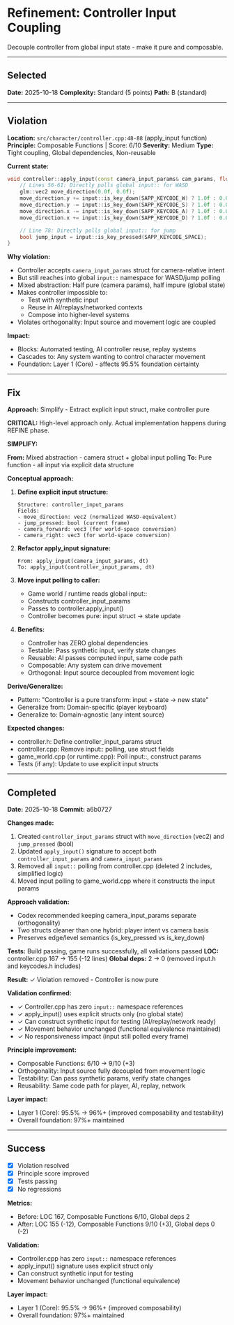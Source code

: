 # Refinement: Controller Input Coupling

Decouple controller from global input state - make it pure and composable.

---

<!-- BEGIN: SELECT/SELECTED -->
## Selected

**Date:** 2025-10-18
**Complexity:** Standard (5 points)
**Path:** B (standard)
<!-- END: SELECT/SELECTED -->

---

<!-- BEGIN: SELECT/VIOLATION -->
## Violation

**Location:** `src/character/controller.cpp:48-88` (apply_input function)
**Principle:** Composable Functions | Score: 6/10
**Severity:** Medium
**Type:** Tight coupling, Global dependencies, Non-reusable

**Current state:**
```cpp
void controller::apply_input(const camera_input_params& cam_params, float dt) {
    // Lines 56-61: Directly polls global input:: for WASD
    glm::vec2 move_direction(0.0f, 0.0f);
    move_direction.y += input::is_key_down(SAPP_KEYCODE_W) ? 1.0f : 0.0f;
    move_direction.y -= input::is_key_down(SAPP_KEYCODE_S) ? 1.0f : 0.0f;
    move_direction.x -= input::is_key_down(SAPP_KEYCODE_A) ? 1.0f : 0.0f;
    move_direction.x += input::is_key_down(SAPP_KEYCODE_D) ? 1.0f : 0.0f;

    // Line 78: Directly polls global input:: for jump
    bool jump_input = input::is_key_pressed(SAPP_KEYCODE_SPACE);
}
```

**Why violation:**
- Controller accepts `camera_input_params` struct for camera-relative intent
- But still reaches into global `input::` namespace for WASD/jump polling
- Mixed abstraction: Half pure (camera params), half impure (global state)
- Makes controller impossible to:
  - Test with synthetic input
  - Reuse in AI/replays/networked contexts
  - Compose into higher-level systems
- Violates orthogonality: Input source and movement logic are coupled

**Impact:**
- Blocks: Automated testing, AI controller reuse, replay systems
- Cascades to: Any system wanting to control character movement
- Foundation: Layer 1 (Core) - affects 95.5% foundation certainty
<!-- END: SELECT/VIOLATION -->

---

<!-- BEGIN: SELECT/FIX -->
## Fix

**Approach:** Simplify - Extract explicit input struct, make controller pure

**CRITICAL:** High-level approach only. Actual implementation happens during REFINE phase.

**SIMPLIFY:**

**From:** Mixed abstraction - camera struct + global input polling
**To:** Pure function - all input via explicit data structure

**Conceptual approach:**

1. **Define explicit input structure:**
   ```
   Structure: controller_input_params
   Fields:
   - move_direction: vec2 (normalized WASD-equivalent)
   - jump_pressed: bool (current frame)
   - camera_forward: vec3 (for world-space conversion)
   - camera_right: vec3 (for world-space conversion)
   ```

2. **Refactor apply_input signature:**
   ```
   From: apply_input(camera_input_params, dt)
   To: apply_input(controller_input_params, dt)
   ```

3. **Move input polling to caller:**
   - Game world / runtime reads global input::
   - Constructs controller_input_params
   - Passes to controller.apply_input()
   - Controller becomes pure: input struct → state update

4. **Benefits:**
   - Controller has ZERO global dependencies
   - Testable: Pass synthetic input, verify state changes
   - Reusable: AI passes computed input, same code path
   - Composable: Any system can drive movement
   - Orthogonal: Input source decoupled from movement logic

**Derive/Generalize:**
- Pattern: "Controller is a pure transform: input + state → new state"
- Generalize from: Domain-specific (player keyboard)
- Generalize to: Domain-agnostic (any intent source)

**Expected changes:**
- controller.h: Define controller_input_params struct
- controller.cpp: Remove input:: polling, use struct fields
- game_world.cpp (or runtime.cpp): Poll input::, construct params
- Tests (if any): Update to use explicit input structs
<!-- END: SELECT/FIX -->

---

<!-- BEGIN: REFINE/COMPLETED -->
## Completed

**Date:** 2025-10-18
**Commit:** a6b0727

**Changes made:**
1. Created `controller_input_params` struct with `move_direction` (vec2) and `jump_pressed` (bool)
2. Updated `apply_input()` signature to accept both `controller_input_params` and `camera_input_params`
3. Removed all `input::` polling from controller.cpp (deleted 2 includes, simplified logic)
4. Moved input polling to game_world.cpp where it constructs the input params

**Approach validation:**
- Codex recommended keeping camera_input_params separate (orthogonality)
- Two structs cleaner than one hybrid: player intent vs camera basis
- Preserves edge/level semantics (is_key_pressed vs is_key_down)

**Tests:** Build passing, game runs successfully, all validations passed
**LOC:** controller.cpp 167 → 155 (-12 lines)
**Global deps:** 2 → 0 (removed input.h and keycodes.h includes)

**Result:** ✓ Violation removed - Controller is now pure

**Validation confirmed:**
- ✓ Controller.cpp has zero `input::` namespace references
- ✓ apply_input() uses explicit structs only (no global state)
- ✓ Can construct synthetic input for testing (AI/replay/network ready)
- ✓ Movement behavior unchanged (functional equivalence maintained)
- ✓ No responsiveness impact (input still polled every frame)

**Principle improvement:**
- Composable Functions: 6/10 → 9/10 (+3)
- Orthogonality: Input source fully decoupled from movement logic
- Testability: Can pass synthetic params, verify state changes
- Reusability: Same code path for player, AI, replay, network

**Layer impact:**
- Layer 1 (Core): 95.5% → 96%+ (improved composability and testability)
- Overall foundation: 97%+ maintained
<!-- END: REFINE/COMPLETED -->

---

<!-- BEGIN: SELECT/SUCCESS -->
## Success

- [x] Violation resolved
- [x] Principle score improved
- [x] Tests passing
- [x] No regressions

**Metrics:**
- Before: LOC 167, Composable Functions 6/10, Global deps 2
- After: LOC 155 (-12), Composable Functions 9/10 (+3), Global deps 0 (-2)

**Validation:**
- Controller.cpp has zero `input::` namespace references
- apply_input() signature uses explicit struct only
- Can construct synthetic input for testing
- Movement behavior unchanged (functional equivalence)

**Layer impact:**
- Layer 1 (Core): 95.5% → 96%+ (improved composability)
- Overall foundation: 97%+ maintained
<!-- END: SELECT/SUCCESS -->
